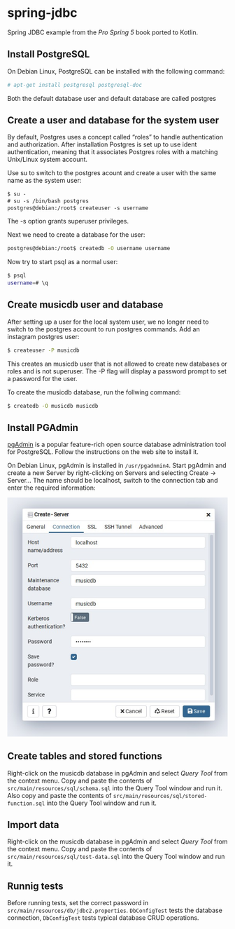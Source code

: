# spring-jdbc
Spring JDBC example from the *Pro Spring 5* book ported to Kotlin.

## Install PostgreSQL

On Debian Linux, PostgreSQL can be installed with the following command:

```bash
# apt-get install postgresql postgresql-doc
```

Both the default database user and default database are called postgres

## Create a user and database for the system user

By default, Postgres uses a concept called “roles” to handle authentication and authorization.
After installation Postgres is set up to use ident authentication, meaning that it associates Postgres roles with a matching Unix/Linux system account.

Use su to switch to the postgres acount and create a user with the same name as the system user:

```
$ su -
# su -s /bin/bash postgres
postgres@debian:/root$ createuser -s username
```
The -s option grants superuser privileges.

Next we need to create a database for the user:

```bash
postgres@debian:/root$ createdb -O username username
```

Now try to start psql as a normal user:

```bash
$ psql
username=# \q
```

## Create musicdb user and database

After setting up a user for the local system user, we no longer need to switch to the postgres account to run postgres commands.
Add an instagram postgres user:

```bash
$ createuser -P musicdb
```

This creates an musicdb user that is not allowed to create new databases or roles and is not superuser. The -P flag will display a password prompt to set a password for the user.

To create the musicdb database, run the follwing command:

```bash
$ createdb -O musicdb musicdb 
```
## Install PGAdmin

[pgAdmin](https://www.pgadmin.org/) is a popular feature-rich open source database administration tool for PostgreSQL. 
Follow the instructions on the web site to install it.

On Debian Linux, pgAdmin is installed in `/usr/pgadnmin4`. Start pgAdmin and create a new Server by right-clicking on Servers and selecting Create -> Server...
The name should be localhost, switch to the connection tab and enter the required information:

![Database Connection](screenshots/connection.jpg)

## Create tables and stored functions

Right-click on the musicdb database in pgAdmin and select *Query Tool* from the context menu. Copy and paste the contents of `src/main/resources/sql/schema.sql` into the Query Tool window and run it. Also copy and paste the contents of `src/main/resources/sql/stored-function.sql` into the Query Tool window and run it.

## Import data

Right-click on the musicdb database in pgAdmin and select *Query Tool* from the context menu. Copy and paste the contents of `src/main/resources/sql/test-data.sql` into the Query Tool window and run it.

## Runnig tests

Before running tests, set the correct password in `src/main/resources/db/jdbc2.properties`. `DbConfigTest` tests the database connection, `DbConfigTest` tests typical database CRUD operations.

